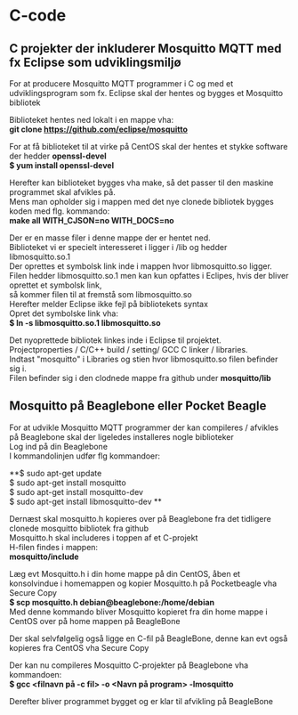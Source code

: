 # C-code

## C projekter der inkluderer Mosquitto MQTT med fx Eclipse som udviklingsmiljø
For at producere Mosquitto MQTT programmer i C og med et udviklingsprogram som fx. Eclipse skal der hentes og bygges et Mosquitto bibliotek <br>

Biblioteket hentes ned lokalt i en mappe vha: <br>
**git clone https://github.com/eclipse/mosquitto**

For at få biblioteket til at virke på CentOS skal der hentes et stykke software der hedder **openssl-devel** <br>
**$ yum install openssl-devel**

Herefter kan biblioteket bygges vha make, så det passer til den maskine programmet skal afvikles på. <br>
Mens man opholder sig i mappen med det nye clonede bibliotek bygges koden med flg. kommando: <br>
**make all WITH_CJSON=no WITH_DOCS=no**

Der er en masse filer i denne mappe der er hentet ned.  <br>
Biblioteket vi er specielt interesseret i ligger i /lib og hedder libmosquitto.so.1 <br>
Der oprettes et symbolsk link inde i mappen hvor libmosquitto.so ligger.  <br>
Filen hedder libmosquitto.so.1 men kan kun opfattes i Eclipes, hvis der bliver oprettet et symbolsk link,  <br>
så kommer filen til at fremstå som libmosquitto.so  <br>
Herefter melder Eclipse ikke fejl på bibliotekets syntax <br>
Opret det symbolske link vha: <br>
**$ ln -s libmosquitto.so.1 libmosquitto.so** <br>


Det nyoprettede bibliotek linkes inde i Eclipse til projektet. <br>
Projectproperties /  C/C++ build / setting/ GCC C linker / libraries. <br>
Indtast "mosquitto" i Libraries og stien hvor libmosquitto.so filen befinder sig i.  <br>
Filen befinder sig i den clodnede mappe fra github under **mosquitto/lib**  <br>

## Mosquitto på Beaglebone eller Pocket Beagle<br>
For at udvikle Mosquitto MQTT programmer der kan compileres / afvikles på Beaglebone skal der ligeledes installeres nogle biblioteker<br>
Log ind på din Beaglebone<br>
I kommandolinjen udfør flg kommandoer:<br>

**$ sudo apt-get update<br>
$ sudo apt-get install mosquitto<br>
$ sudo apt-get install mosquitto-dev<br>
$ sudo apt-get install libmosquitto-dev	**<br>

Dernæst skal mosquitto.h kopieres over på Beaglebone fra det tidligere clonede mosquitto bibliotek fra github<br>
Mosquitto.h skal includeres i toppen af et C-projekt<br>
H-filen findes i mappen:<br>
**mosquitto/include**<br>

Læg evt Mosquitto.h i din home mappe på din CentOS, åben et konsolvindue i homemappen og kopier Mosquitto.h på Pocketbeagle vha Secure Copy <br>
**$ scp mosquitto.h debian@beaglebone:/home/debian** <br>
Med denne kommando bliver Mosquitto kopieret fra din home mappe i CentOS over på home mappen på BeagleBone<br>

Der skal selvfølgelig også ligge en C-fil på BeagleBone, denne kan evt også kopieres fra CentOS vha Secure Copy<br>

Der kan nu compileres Mosquitto C-projekter på Beaglebone vha kommandoen: <br>
**$ gcc <filnavn på -c fil> -o <Navn på program> -lmosquitto**<br>

Derefter bliver programmet bygget og er klar til afvikling på BeagleBone<br>

